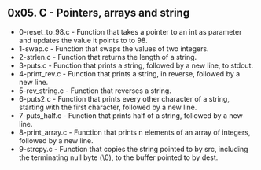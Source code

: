 ## 0x05. C - Pointers, arrays and string
* 0-reset_to_98.c - Function that takes a pointer to an int as parameter and updates the value it points to to 98.
* 1-swap.c - Function that swaps the values of two integers.
* 2-strlen.c - Function that returns the length of a string.
* 3-puts.c - Function that prints a string, followed by a new line, to stdout.
* 4-print_rev.c - Function that prints a string, in reverse, followed by a new line.
* 5-rev_string.c - Function that reverses a string.
* 6-puts2.c - Function that prints every other character of a string, starting with the first character, followed by a new line.
* 7-puts_half.c - Function that prints half of a string, followed by a new line.
* 8-print_array.c - Function that prints n elements of an array of integers, followed by a new line.
* 9-strcpy.c - Function that copies the string pointed to by src, including the terminating null byte (\0), to the buffer pointed to by dest.
